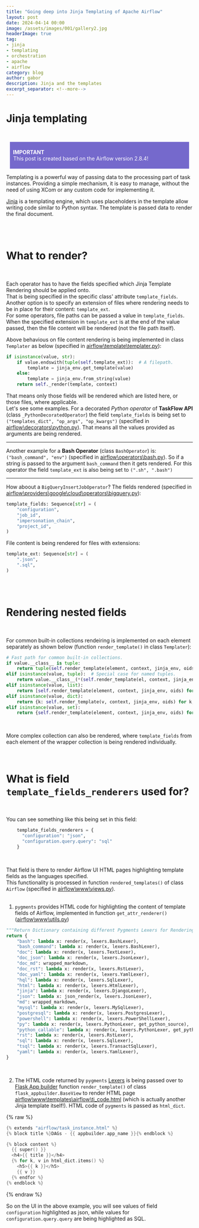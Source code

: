 ```yaml
---
title: "Going deep into Jinja Templating of Apache Airflow"
layout: post
date: 2024-04-14 00:00
image: /assets/images/001/gallery2.jpg
headerImage: true
tag:
- jinja
- templating
- orchestration
- apache
- airflow
category: blog
author: gabor
description: Jinja and the templates
excerpt_separator: <!--more-->
---
```

# Jinja templating
<br>

<div style="margin:10px;padding:5px;background-color:#7569cc;color:white">
    <p style="color:white">
        <b style="font-weight: bold">&nbsp;IMPORTANT</b><br>
        &nbsp;This post is created based on the Airflow version 2.8.4!
    </p>
</div>

Templating is a powerful way of passing data to the processing part of task instances. Providing a simple mechanism, it is easy to manage, without the need of using XCom or any custom code for implementing it.
<br>

[Jinja][jinja_docs] is a templating engine, which uses placeholders in the template allow writing code similar to Python syntax. The template is passed data to render the final document.
<br>
<!--more-->
<br>
<br>

# What to render?
<br>

Each operator has to have the fields specified which Jinja Template Rendering should be applied onto.  
That is being specified in the specific class' attribute `template_fields`.  
Another option is to specify an extension of files where rendering needs to be in place for their content: `template_ext`.  
For some operators, file paths can be passed a value in `template_fields`. When the specified extension in `template_ext` is at the end of the value passed, then the file content will be rendered (not the file path itself).
<br>

Above behavious on file content rendering is being implemented in class `Templater` as below (specified in [airflow\template\templater.py][templater.py]):
```python
if isinstance(value, str):
    if value.endswith(tuple(self.template_ext)):  # A filepath.
        template = jinja_env.get_template(value)
    else:
        template = jinja_env.from_string(value)
    return self._render(template, context)
```

That means only those fields will be rendered which are listed here, or those files, where applicable.  
Let's see some examples. For a decorated *Python operator* of **TaskFlow API** (class `_PythonDecoratedOperator`) the field `template_fields` is being set to `("templates_dict", "op_args", "op_kwargs")` (specified in [airflow\decorators\python.py][python.py]). That means all the values provided as arguments are being rendered.  

---

Another example for a **Bash Operator** (class `BashOperator`) is: `("bash_command", "env")` (specified in [airflow\operators\bash.py][bash.py]). So if a string is passed to the argument `bash_command` then it gets rendered.  For this operator the field `template_ext` is also being set to `(".sh", ".bash")`

---

How aboout a `BigQueryInsertJobOperator`? The fields rendered (specified in [airflow\providers\google\cloud\operators\bigquery.py][bigquery.py]):  
```python
template_fields: Sequence[str] = (
    "configuration",
    "job_id",
    "impersonation_chain",
    "project_id",
)
```
File content is being rendered for files with extensions:
```python
template_ext: Sequence[str] = (
    ".json",
    ".sql",
)
```
<br>
<br>

# Rendering nested fields
<br>

For common built-in collections rendeiring is implemented on each element separately as shown below (function `render_template()` in class `Templater`):
```python
# Fast path for common built-in collections.
if value.__class__ is tuple:
    return tuple(self.render_template(element, context, jinja_env, oids) for element in value)
elif isinstance(value, tuple):  # Special case for named tuples.
    return value.__class__(*(self.render_template(el, context, jinja_env, oids) for el in value))
elif isinstance(value, list):
    return [self.render_template(element, context, jinja_env, oids) for element in value]
elif isinstance(value, dict):
    return {k: self.render_template(v, context, jinja_env, oids) for k, v in value.items()}
elif isinstance(value, set):
    return {self.render_template(element, context, jinja_env, oids) for element in value}
```
<br>

More complex collection can also be rendered, where `template_fields` from each element of the wrapper collection is being rendered individually.  
<br>
<br>

# What is field `template_fields_renderers` used for?
<br>

You can see something like this being set in this field:
```python
    template_fields_renderers = {
      "configuration": "json",
      "configuration.query.query": "sql"
    }
```
<br>

That field is there to render Airflow UI HTML pages highlighting template fields as the languages specified.  
This functionality is processed in function `rendered_templates()` of class `Airflow` (specified in [airflow\www\views.py][views.py]).  
<br>

1. `pygments` provides HTML code for highlighting the content of template fields of Airflow, implemented in function `get_attr_renderer()` ([airflow\www\utils.py][utils.py])
```python
"""Return Dictionary containing different Pygments Lexers for Rendering & Highlighting."""
return {
    "bash": lambda x: render(x, lexers.BashLexer),
    "bash_command": lambda x: render(x, lexers.BashLexer),
    "doc": lambda x: render(x, lexers.TextLexer),
    "doc_json": lambda x: render(x, lexers.JsonLexer),
    "doc_md": wrapped_markdown,
    "doc_rst": lambda x: render(x, lexers.RstLexer),
    "doc_yaml": lambda x: render(x, lexers.YamlLexer),
    "hql": lambda x: render(x, lexers.SqlLexer),
    "html": lambda x: render(x, lexers.HtmlLexer),
    "jinja": lambda x: render(x, lexers.DjangoLexer),
    "json": lambda x: json_render(x, lexers.JsonLexer),
    "md": wrapped_markdown,
    "mysql": lambda x: render(x, lexers.MySqlLexer),
    "postgresql": lambda x: render(x, lexers.PostgresLexer),
    "powershell": lambda x: render(x, lexers.PowerShellLexer),
    "py": lambda x: render(x, lexers.PythonLexer, get_python_source),
    "python_callable": lambda x: render(x, lexers.PythonLexer, get_python_source),
    "rst": lambda x: render(x, lexers.RstLexer),
    "sql": lambda x: render(x, lexers.SqlLexer),
    "tsql": lambda x: render(x, lexers.TransactSqlLexer),
    "yaml": lambda x: render(x, lexers.YamlLexer),
}
```
<br>

2. The HTML code returned by `pygments` [Lexers][pygments] is being passed over to [Flask App builder][flask] function `render_template()` of class `flask_appbuilder.BaseView` to render HTML page [airflow\www\templates\airflow\ti_code.html][ti_code.html] (which is actually another Jinja template itself!). HTML code of `pygments` is passed as `html_dict`.

{% raw %}
```go
{% extends "airflow/task_instance.html" %}
{% block title %}DAGs - {{ appbuilder.app_name }}{% endblock %}

{% block content %}
  {{ super() }}
  <h4>{{ title }}</h4>
  {% for k, v in html_dict.items() %}
    <h5>{{ k }}</h5>
    {{ v }}
  {% endfor %}
{% endblock %}
```
{% endraw %}
<br>

So on the UI in the above example, you will see values of field `configuration` highlighted as json, while values for `configuration.query.query` are being highlighted as SQL.
<br>

<br>
<br>

[jinja_docs]: https://jinja.palletsprojects.com/en/3.1.x/
[templater.py]: https://github.com/apache/airflow/blob/main/airflow/template/templater.py
[python.py]: https://github.com/apache/airflow/blob/main/airflow/decorators/python.py
[bash.py]: https://github.com/apache/airflow/blob/main/airflow/operators/bash.py
[bigquery.py]: https://github.com/apache/airflow/blob/main/airflow/providers/google/cloud/operators/bigquery.py
[views.py]: https://github.com/apache/airflow/blob/main/airflow/www/views.py
[utils.py]: https://github.com/apache/airflow/blob/main/airflow/www/utils.py
[pygments]: https://pygments.org/
[flask]: https://flask.palletsprojects.com/
[ti_code.html]: https://github.com/apache/airflow/blob/main/airflow/www/templates/airflow/ti_code.html
